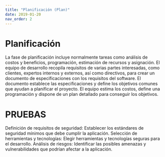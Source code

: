 ```yaml
---
title: "Planificación (Plan)"
date: 2019-01-20
nav_order: 2
---
```


# Planificación
La fase de planificación incluye normalmente tareas como análisis de costos y beneficios, programación, estimación de recursos y asignación. El equipo de desarrollo recopila requisitos de varias partes interesadas, como clientes, expertos internos y externos, así como directivos, para crear un documento de especificaciones con los requisitos del software.
El documento establece las especificaciones y define los objetivos comunes que ayudan a planificar el proyecto. El equipo estima los costos, define una programación y dispone de un plan detallado para conseguir los objetivos.

# PRUEBAS

Definición de requisitos de seguridad: Establecer los estándares de seguridad mínimos que debe cumplir la aplicación.
Selección de herramientas y tecnologías: Elegir herramientas y tecnologías seguras para el desarrollo.
Análisis de riesgos: Identificar las posibles amenazas y vulnerabilidades que podrían afectar a la aplicación.
